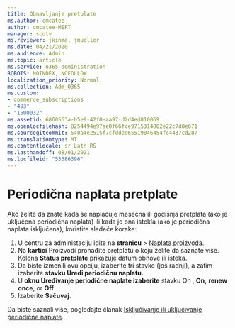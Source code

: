 ```yaml
---
title: Obnavljanje pretplate
ms.author: cmcatee
author: cmcatee-MSFT
manager: scotv
ms.reviewer: jkinma, jmueller
ms.date: 04/21/2020
ms.audience: Admin
ms.topic: article
ms.service: o365-administration
ROBOTS: NOINDEX, NOFOLLOW
localization_priority: Normal
ms.collection: Adm_O365
ms.custom:
- commerce_subscriptions
- "493"
- "1500032"
ms.assetid: 6860563a-b5e9-42f0-aa97-d2d4ed810069
ms.openlocfilehash: 8254494e97ae0f66fce9715314802e22c7d8e671
ms.sourcegitcommit: 540a4e2515f7cfddee65519046454fc4437cd287
ms.translationtype: MT
ms.contentlocale: sr-Latn-RS
ms.lasthandoff: 08/01/2021
ms.locfileid: "53686396"
---
```

# <a name="subscription-recurring-billing"></a>Periodična naplata pretplate

Ako želite da znate kada se naplaćuje mesečna  ili godišnja pretplata (ako je uključena  periodična naplata) ili kada je ona istekla (ako je periodična naplata isključena), koristite sledeće korake:
  
1. U centru za administaciju idite na **stranicu** \> [Naplata proizvoda.](https://go.microsoft.com/fwlink/p/?linkid=842054)
2. Na **kartici** Proizvodi pronađite pretplatu o koju želite da saznate više. Kolona **Status pretplate** prikazuje datum obnove ili isteka.
3. Da biste izmenili ovu opciju, izaberite tri stavke (još radnji), a zatim izaberite **stavku Uredi periodičnu naplatu.**
4. U **oknu Uređivanje periodične naplate izaberite** stavku On , **On,** **renew once**, or **Off**.
5. Izaberite **Sačuvaj**.

Da biste saznali više, pogledajte članak [Isključivanje ili uključivanje periodične naplate](/microsoft-365/commerce/subscriptions/renew-your-subscription).